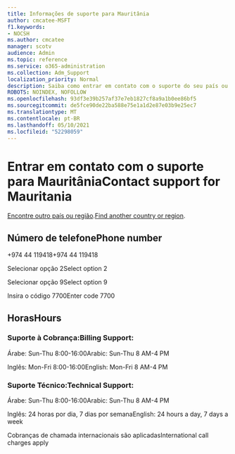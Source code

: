 ```yaml
---
title: Informações de suporte para Mauritânia
author: cmcatee-MSFT
f1.keywords:
- NOCSH
ms.author: cmcatee
manager: scotv
audience: Admin
ms.topic: reference
ms.service: o365-administration
ms.collection: Adm_Support
localization_priority: Normal
description: Saiba como entrar em contato com o suporte do seu país ou região.
ROBOTS: NOINDEX, NOFOLLOW
ms.openlocfilehash: 93df3e39b257af37e7eb1827cf8a9a1b0ee86bf5
ms.sourcegitcommit: de5fce90de22ba588e75e1a1d2e87e03b9e25ec7
ms.translationtype: MT
ms.contentlocale: pt-BR
ms.lasthandoff: 05/10/2021
ms.locfileid: "52298059"
---
```

# <a name="contact-support-for-mauritania"></a><span data-ttu-id="7565e-103">Entrar em contato com o suporte para Mauritânia</span><span class="sxs-lookup"><span data-stu-id="7565e-103">Contact support for Mauritania</span></span>

<span data-ttu-id="7565e-104">[Encontre outro país ou região](../../business-video/get-help-support.md).</span><span class="sxs-lookup"><span data-stu-id="7565e-104">[Find another country or region](../../business-video/get-help-support.md).</span></span>

## <a name="phone-number"></a><span data-ttu-id="7565e-105">Número de telefone</span><span class="sxs-lookup"><span data-stu-id="7565e-105">Phone number</span></span>
<span data-ttu-id="7565e-106">+974 44 119418</span><span class="sxs-lookup"><span data-stu-id="7565e-106">+974 44 119418</span></span>

<span data-ttu-id="7565e-107">Selecionar opção 2</span><span class="sxs-lookup"><span data-stu-id="7565e-107">Select option 2</span></span>

<span data-ttu-id="7565e-108">Selecionar opção 9</span><span class="sxs-lookup"><span data-stu-id="7565e-108">Select option 9</span></span>

<span data-ttu-id="7565e-109">Insira o código 7700</span><span class="sxs-lookup"><span data-stu-id="7565e-109">Enter code 7700</span></span>

## <a name="hours"></a><span data-ttu-id="7565e-110">Horas</span><span class="sxs-lookup"><span data-stu-id="7565e-110">Hours</span></span>
### <a name="billing-support"></a><span data-ttu-id="7565e-111">Suporte à Cobrança:</span><span class="sxs-lookup"><span data-stu-id="7565e-111">Billing Support:</span></span>

<span data-ttu-id="7565e-112">Árabe: Sun-Thu 8:00-16:00</span><span class="sxs-lookup"><span data-stu-id="7565e-112">Arabic: Sun-Thu 8 AM-4 PM</span></span>

<span data-ttu-id="7565e-113">Inglês: Mon-Fri 8:00-16:00</span><span class="sxs-lookup"><span data-stu-id="7565e-113">English: Mon-Fri 8 AM-4 PM</span></span>

### <a name="technical-support"></a><span data-ttu-id="7565e-114">Suporte Técnico:</span><span class="sxs-lookup"><span data-stu-id="7565e-114">Technical Support:</span></span>

<span data-ttu-id="7565e-115">Árabe: Sun-Thu 8:00-16:00</span><span class="sxs-lookup"><span data-stu-id="7565e-115">Arabic: Sun-Thu 8 AM-4 PM</span></span>

<span data-ttu-id="7565e-116">Inglês: 24 horas por dia, 7 dias por semana</span><span class="sxs-lookup"><span data-stu-id="7565e-116">English: 24 hours a day, 7 days a week</span></span>

<span data-ttu-id="7565e-117">Cobranças de chamada internacionais são aplicadas</span><span class="sxs-lookup"><span data-stu-id="7565e-117">International call charges apply</span></span>
